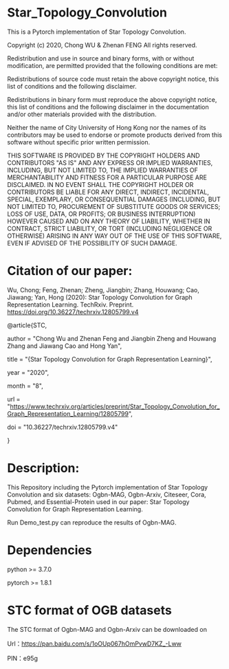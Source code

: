 # Star_Topology_Convolution
This is a Pytorch implementation of Star Topology Convolution.

Copyright (c) 2020, Chong WU & Zhenan FENG All rights reserved.

Redistribution and use in source and binary forms, with or without modification, are permitted provided that the following conditions are met:

Redistributions of source code must retain the above copyright notice, this list of conditions and the following disclaimer.

Redistributions in binary form must reproduce the above copyright notice, this list of conditions and the following disclaimer in the documentation and/or other materials provided with the distribution.

Neither the name of City University of Hong Kong nor the names of its contributors may be used to endorse or promote products derived from this software without specific prior written permission.

THIS SOFTWARE IS PROVIDED BY THE COPYRIGHT HOLDERS AND CONTRIBUTORS "AS IS" AND ANY EXPRESS OR IMPLIED WARRANTIES, INCLUDING, BUT NOT LIMITED TO, THE IMPLIED WARRANTIES OF MERCHANTABILITY AND FITNESS FOR A PARTICULAR PURPOSE ARE DISCLAIMED. IN NO EVENT SHALL THE COPYRIGHT HOLDER OR CONTRIBUTORS BE LIABLE FOR ANY DIRECT, INDIRECT, INCIDENTAL, SPECIAL, EXEMPLARY, OR CONSEQUENTIAL DAMAGES (INCLUDING, BUT NOT LIMITED TO, PROCUREMENT OF SUBSTITUTE GOODS OR SERVICES; LOSS OF USE, DATA, OR PROFITS; OR BUSINESS INTERRUPTION) HOWEVER CAUSED AND ON ANY THEORY OF LIABILITY, WHETHER IN CONTRACT, STRICT LIABILITY, OR TORT (INCLUDING NEGLIGENCE OR OTHERWISE) ARISING IN ANY WAY OUT OF THE USE OF THIS SOFTWARE, EVEN IF ADVISED OF THE POSSIBILITY OF SUCH DAMAGE.


# Citation of our paper:

Wu, Chong; Feng, Zhenan; Zheng, Jiangbin; Zhang, Houwang; Cao, Jiawang; Yan, Hong (2020): Star Topology Convolution for Graph Representation Learning. TechRxiv. Preprint. https://doi.org/10.36227/techrxiv.12805799.v4 

@article{STC,

author = "Chong Wu and Zhenan Feng and Jiangbin Zheng and Houwang Zhang and Jiawang Cao and Hong Yan",

title = "{Star Topology Convolution for Graph Representation Learning}",

year = "2020",

month = "8",

url = "https://www.techrxiv.org/articles/preprint/Star_Topology_Convolution_for_Graph_Representation_Learning/12805799",

doi = "10.36227/techrxiv.12805799.v4"

}

# Description:

This Repository including the Pytorch implementation of Star Topology Convolution and six datasets: Ogbn-MAG, Ogbn-Arxiv, Citeseer, Cora, Pubmed, and Essential-Protein used in our paper: Star Topology Convolution for Graph Representation Learning.

Run Demo_test.py can reproduce the results of Ogbn-MAG.

# Dependencies

python >= 3.7.0

pytorch >= 1.8.1

# STC format of OGB datasets

The STC format of Ogbn-MAG and Ogbn-Arxiv can be downloaded on 

Url：https://pan.baidu.com/s/1oOUp067hOmPvwD7KZ_-Lww

PIN：e95g

